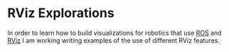 # RViz Explorations

In order to learn how to build visualizations for robotics that use
[ROS](https://www.ros.org/) and [RViz](http://wiki.ros.org/rviz) I am working
writing examples of the use of different RViz features.

